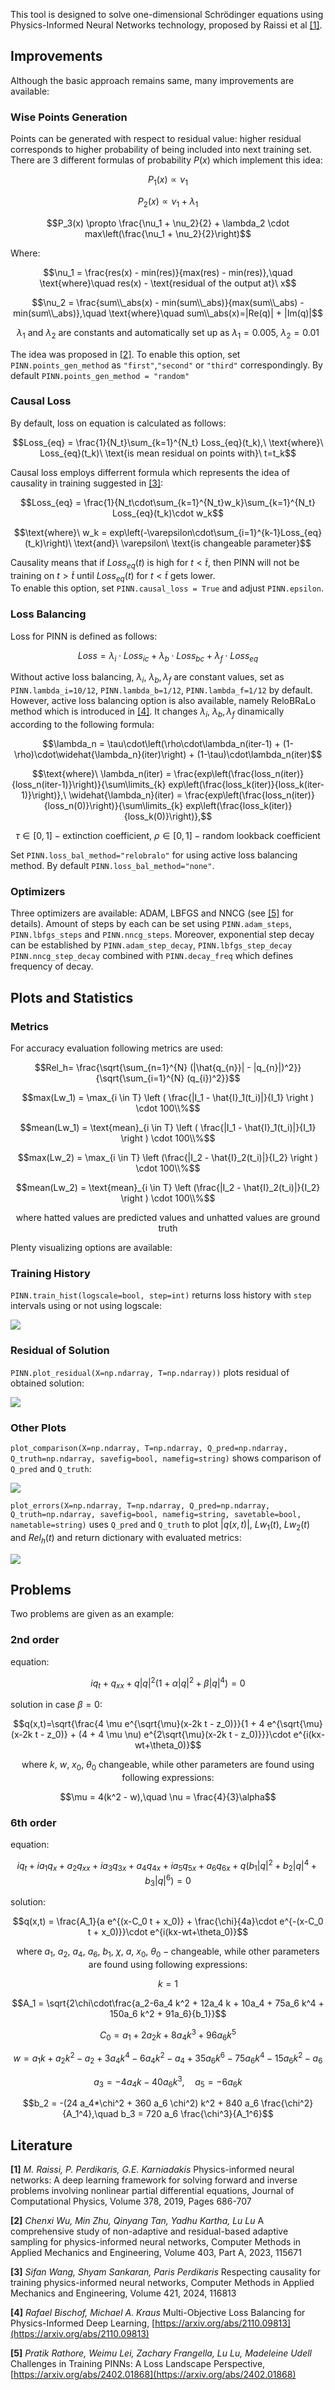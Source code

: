 This tool is designed to solve one-dimensional Schrödinger equations using Physics-Informed Neural Networks technology, proposed by Raissi et al [[1]](https://github.com/mikhakuv/Schrodinger_PINN/blob/main/README.md#literature).

## Improvements
Although the basic approach remains same, many improvements are available:  
### Wise Points Generation  
Points can be generated with respect to residual value: higher residual corresponds to higher probability of being included into next training set. There are 3 different formulas of probability $P(x)$ which implement this idea:  

$$P_1(x) \propto \nu_1$$  

$$P_2(x) \propto \nu_1 + \lambda_1$$  

$$P_3(x) \propto \frac{\nu_1 + \nu_2}{2} + \lambda_2 \cdot max\left(\frac{\nu_1 + \nu_2}{2}\right)$$

Where:  

$$\nu_1 = \frac{res(x) - min(res)}{max(res) - min(res)},\quad \text{where}\quad res(x) - \text{residual of the output at}\ x$$  

$$\nu_2 = \frac{sum\\_abs(x) - min(sum\\_abs)}{max(sum\\_abs) - min(sum\\_abs)},\quad \text{where}\quad sum\\_abs(x)=|Re(q)| + |Im(q)|$$

$$\lambda_1\ \text{and}\ \lambda_2\ \text{are constants and automatically set up as}\ \lambda_1=0.005,\ \lambda_2 = 0.01$$  

The idea was proposed in [[2]](https://github.com/mikhakuv/Schrodinger_PINN/blob/main/README.md#literature). To enable this option, set `PINN.points_gen_method` as `"first"`,`"second"` or `"third"` correspondingly. By default `PINN.points_gen_method = "random"`  
### Causal Loss  
By default, loss on equation is calculated as follows:  

$$Loss_{eq} = \frac{1}{N_t}\sum_{k=1}^{N_t} Loss_{eq}(t_k),\ \text{where}\ Loss_{eq}(t_k)\ \text{is mean residual on points with}\ t=t_k$$  

Causal loss employs differrent formula which represents the idea of causality in training suggested in [[3]](https://github.com/mikhakuv/Schrodinger_PINN/blob/main/README.md#literature):  

$$Loss_{eq} = \frac{1}{N_t\cdot\sum_{k=1}^{N_t}w_k}\sum_{k=1}^{N_t} Loss_{eq}(t_k)\cdot w_k$$  

$$\text{where}\ w_k = exp\left(-\varepsilon\cdot\sum_{i=1}^{k-1}Loss_{eq}(t_k)\right)\ \text{and}\ \varepsilon\ \text{is changeable parameter}$$  

Causality means that if $Loss_{eq}(t)$ is high for $t<\tilde{t}$, then PINN will not be training on $t>\tilde{t}$ until $Loss_{eq}(t)$ for $t<\tilde{t}$ gets lower.  
To enable this option, set `PINN.causal_loss = True` and adjust `PINN.epsilon`.  

### Loss Balancing  
Loss for PINN is defined as follows:  

$$Loss = \lambda_i\cdot Loss_{ic} + \lambda_b\cdot Loss_{bc} + \lambda_f\cdot Loss_{eq}$$  

Without active loss balancing, $\lambda_i,\ \lambda_b, \lambda_f$ are constant values, set as `PINN.lambda_i=10/12`, `PINN.lambda_b=1/12`, `PINN.lambda_f=1/12` by default. However, active loss balancing option is also available, namely ReloBRaLo method which is introduced in [[4]](https://github.com/mikhakuv/Schrodinger_PINN/blob/main/README.md#literature). It changes $\lambda_i,\ \lambda_b, \lambda_f$ dinamically according to the following formula:  

$$\lambda_n = \tau\cdot\left(\rho\cdot\lambda_n(iter-1) + (1-\rho)\cdot\widehat{\lambda_n}(iter)\right) + (1-\tau)\cdot\lambda_n(iter)$$  

$$\text{where}\ \lambda_n(iter) = \frac{exp\left(\frac{loss_n(iter)}{loss_n(iter-1)}\right)}{\sum\limits_{k} exp\left(\frac{loss_k(iter)}{loss_k(iter-1)}\right)},\ \widehat{\lambda_n}(iter) = \frac{exp\left(\frac{loss_n(iter)}{loss_n(0)}\right)}{\sum\limits_{k} exp\left(\frac{loss_k(iter)}{loss_k(0)}\right)},$$  

$$\tau \in[0,1] - \text{extinction coefficient},\ \rho \in[0,1] - \text{random lookback coefficient}$$

Set `PINN.loss_bal_method="relobralo"` for using active loss balancing method. By default `PINN.loss_bal_method="none"`.
### Optimizers  
Three optimizers are available: ADAM, LBFGS and NNCG (see [[5]](https://github.com/mikhakuv/Schrodinger_PINN/blob/main/README.md#literature) for details). Amount of steps by each can be set using `PINN.adam_steps`, `PINN.lbfgs_steps` and `PINN.nncg_steps`. Moreover, exponential step decay can be established by `PINN.adam_step_decay`, `PINN.lbfgs_step_decay` `PINN.nncg_step_decay` combined with `PINN.decay_freq` which defines frequency of decay.  

## Plots and Statistics
### Metrics
For accuracy evaluation following metrics are used:  

$$Rel_h= \frac{\sqrt{\sum_{n=1}^{N} (|\hat{q_{n}}| - |q_{n}|)^2}}{\sqrt{\sum_{i=1}^{N} (q_{i})^2}}$$  

$$max(Lw_1) = \max_{i \in T} \left ( \frac{|I_1 - \hat{I}_1(t_i)|}{I_1} \right ) \cdot 100\\%$$  

$$mean(Lw_1) = \text{mean}_{i \in T} \left ( \frac{|I_1 - \hat{I}_1(t_i)|}{I_1} \right ) \cdot 100\\%$$  

$$max(Lw_2) = \max_{i \in T} \left (\frac{|I_2 - \hat{I}_2(t_i)|}{I_2} \right ) \cdot 100\\%$$  

$$mean(Lw_2) = \text{mean}_{i \in T} \left (\frac{|I_2 - \hat{I}_2(t_i)|}{I_2} \right ) \cdot 100\\%$$  

$$\text{where hatted values are predicted values and unhatted values are ground truth}$$  

Plenty visualizing options are available:  
### Training History
`PINN.train_hist(logscale=bool, step=int)` returns loss history with `step` intervals using or not using logscale:  

<img src="https://github.com/mikhakuv/Schrodinger_PINN/blob/main/pictures/train_hist.png">  

### Residual of Solution
`PINN.plot_residual(X=np.ndarray, T=np.ndarray))` plots residual of obtained solution:  

<img src="https://github.com/mikhakuv/Schrodinger_PINN/blob/main/pictures/plot_residual.png">  

### Other Plots
`plot_comparison(X=np.ndarray, T=np.ndarray, Q_pred=np.ndarray, Q_truth=np.ndarray, savefig=bool, namefig=string)` shows comparison of `Q_pred` and `Q_truth`:  

<img src="https://github.com/mikhakuv/Schrodinger_PINN/blob/main/pictures/plot_comparison.png">  

`plot_errors(X=np.ndarray, T=np.ndarray, Q_pred=np.ndarray, Q_truth=np.ndarray, savefig=bool, namefig=string, savetable=bool, nametable=string)` uses `Q_pred` and `Q_truth` to plot $|q(x,t)|$, $Lw_1(t)$, $Lw_2(t)$ and $Rel_h(t)$ and return dictionary with evaluated metrics:  

<img src="https://github.com/mikhakuv/Schrodinger_PINN/blob/main/pictures/plot_errors.png">  

## Problems  
Two problems are given as an example:
### 2nd order  
equation:  

$$iq_t + q_{xx} + q |q|^2 (1 + \alpha |q|^2 + \beta |q|^4) = 0$$  

solution in case $\beta = 0$:  

$$q(x,t)=\sqrt{\frac{4 \mu e^{\sqrt{\mu}(x-2k t - z_0)}}{1 + 4 e^{\sqrt{\mu}(x-2k t - z_0)} + (4 + 4 \mu \nu) e^{2\sqrt{\mu}(x-2k t - z_0)}}}\cdot e^{i(kx-wt+\theta_0)}$$  

$$\text{where}\ k,\ w,\ x_0,\ \theta_0\ \text{changeable, while other parameters are found using following expressions:}$$  

$$\mu = 4(k^2 - w),\quad \nu = \frac{4}{3}\alpha$$  

### 6th order  
equation:  

$$iq_t + ia_1q_x + a_2q_{xx} + ia_3q_{3x} + a_4q_{4x} + ia_5q_{5x} + a_6q_{6x} + q(b_1|q|^2 +b_2|q|^4 + b_3|q|^6)=0$$  

solution:  

$$q(x,t) = \frac{A_1}{a e^{(x-C_0 t + x_0)} + \frac{\chi}{4a}\cdot e^{-(x-C_0 t + x_0)}}\cdot e^{i(kx-wt+\theta_0)}$$

$$\text{where}\ a_1,\ a_2,\ a_4,\ a_6,\ b_1,\ \chi,\ a,\ x_0,\ \theta_0 - \text{changeable, while other parameters are found using following expressions:}$$

$$k=1$$  

$$A_1 = \sqrt{2\chi\cdot\frac{a_2-6a_4 k^2 + 12a_4 k + 10a_4 + 75a_6 k^4 + 150a_6 k^2 + 91a_6}{b_1}}$$  

$$C_0= a_1 + 2 a_2 k + 8a_4 k^3 + 96 a_6 k^5$$  

$$w = a_1 k + a_2 k^2 - a_2 + 3a_4 k^4 - 6 a_4 k^2 - a_4 + 35 a_6 k^6 - 75 a_6 k^4 - 15 a_6 k^2 - a_6$$  

$$a_3 = -4a_4 k - 40 a_6 k^3,\quad a_5 = -6 a_6 k$$

$$b_2 = -(24 a_4*\chi^2 + 360 a_6 \chi^2) k^2 + 840 a_6 \frac{\chi^2}{A_1^4},\quad b_3 = 720 a_6 \frac{\chi^3}{A_1^6}$$  

## Literature
**[1]** *M. Raissi, P. Perdikaris, G.E. Karniadakis* Physics-informed neural networks: A deep learning framework for solving forward and inverse problems involving nonlinear partial differential equations, Journal of Computational Physics, Volume 378, 2019, Pages 686-707  

**[2]** *Chenxi Wu, Min Zhu, Qinyang Tan, Yadhu Kartha, Lu Lu* A comprehensive study of non-adaptive and residual-based adaptive sampling for physics-informed neural networks, Computer Methods in Applied Mechanics and Engineering, Volume 403, Part A, 2023, 115671  

**[3]** *Sifan Wang, Shyam Sankaran, Paris Perdikaris* Respecting causality for training physics-informed neural networks, Computer Methods in Applied Mechanics and Engineering, Volume 421, 2024, 116813  

**[4]** *Rafael Bischof, Michael A. Kraus* Multi-Objective Loss Balancing for Physics-Informed Deep Learning, [https://arxiv.org/abs/2110.09813](https://arxiv.org/abs/2110.09813)  

**[5]** *Pratik Rathore, Weimu Lei, Zachary Frangella, Lu Lu, Madeleine Udell* Challenges in Training PINNs: A Loss Landscape Perspective, [https://arxiv.org/abs/2402.01868](https://arxiv.org/abs/2402.01868)  
